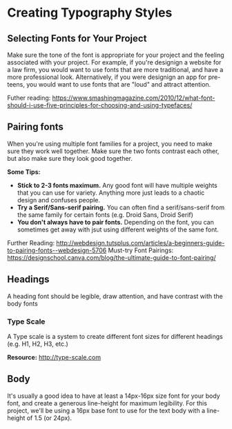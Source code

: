 # Creating Typography Styles

## Selecting Fonts for Your Project
Make sure the tone of the font is appropriate for your project and the feeling associated with your project. For example, if you're designign a website for a law firm, you would want to use fonts that are more traditional, and have a more professional look. Alternatively, if you were designign an app for pre-teens, you would want to use fonts that are "loud" and attract attention.

Futher reading: https://www.smashingmagazine.com/2010/12/what-font-should-i-use-five-principles-for-choosing-and-using-typefaces/

## Pairing fonts
When you're using multiple font families for a project, you need to make sure they work well together. Make sure the two fonts contrast each other, but also make sure they look good together.

**Some Tips:**
- **Stick to 2-3 fonts maximum.** Any good font will have multiple weights that you can use for variety. Anything more just leads to a chaotic design and confuses people.
- **Try a Serif/Sans-serif pairing.** You can often find a serif/sans-serif from the same family for certain fonts (e.g. Droid Sans, Droid Serif)
- **You don't always have to pair fonts.** Depending on the font, you can sometimes get away with jsut using different weights of the same font.

Further Reading: http://webdesign.tutsplus.com/articles/a-beginners-guide-to-pairing-fonts--webdesign-5706
Must-try Font Pairings: https://designschool.canva.com/blog/the-ultimate-guide-to-font-pairing/

## Headings
A heading font should be legible, draw attention, and have contrast with the body fonts

### Type Scale
A Type scale is a system to create different font sizes for different headings (e.g. H1, H2, H3, etc.)

**Resource:** http://type-scale.com

## Body
It's usually a good idea to have at least a 14px-16px size font for your body font, and create a generous line-height for maximum legibility. For this project, we'll be using a 16px base font to use for the text body with a line-height of 1.5 (or 24px).


